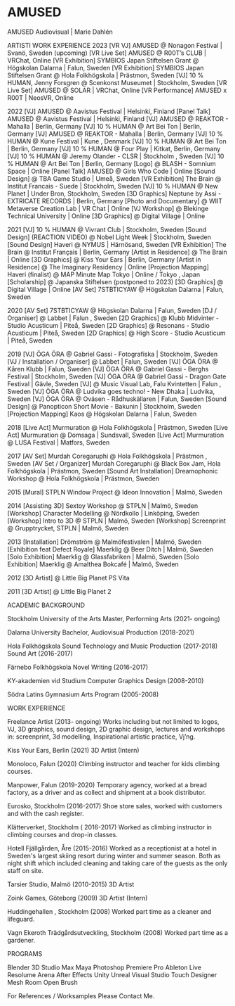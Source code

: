 # AMUSED
AMUSED Audiovisual | Marie Dahlén

ARTISTI WORK EXPERIENCE
2023
[VR VJ] AMUSED @ Nonagon Festival | Svanö, Sweden (upcoming)
[VR Live Set] AMUSED @ R00T’s CLUB | VRChat, Online
[VR Exhibition] SYMBIOS  Japan Stiftelsen Grant @ Högskolan Dalarna | Falun, Sweden
[VR Exhibition] SYMBIOS Japan Stiftelsen Grant @ Hola Folkhögskola | Prästmon, Sweden
[VJ] 10 % HUMAN, Jenny Forsgren @ Scenkonst Museumet | Stockholm, Sweden
[VR Live Set] AMUSED @ SOLAR | VRChat, Online
[VR Performance] AMUSED x R00T | NeosVR, Online

2022
[VJ] AMUSED @ Aavistus Festival | Helsinki, Finland 
[Panel Talk] AMUSED @ Aavistus Festival | Helsinki, Finland 
[VJ] AMUSED @ REAKTOR - Mahalla | Berlin, Germany
[VJ] 10 % HUMAN @ Art Bei Ton | Berlin, Germany 
[VJ] AMUSED @ REAKTOR - Mahalla | Berlin, Germany
[VJ] 10 % HUMAN @ Kune Festival | Kune , Denmark 
[VJ] 10 % HUMAN @ Art Bei Ton | Berlin, Germany
[VJ] 10 % HUMAN @ Four Play | Kitkat, Berlin, Germany 
[VJ] 10 % HUMAN @ Jeremy Olander - CLSR | Stockholm , Sweden 
[VJ] 10 % HUMAN @ Art Bei Ton | Berlin, Germany
[Logo] @ BLASH - Somnium Space | Online
[Panel Talk] AMUSED @ Girls Who Code | Online
[Sound Design] @ TBA Game Studio | Umeå, Sweden
[VR Exhibition] The Brain @ Institut Francais - Suede | Stockholm, Sweden 
[VJ] 10 % HUMAN @ New Planet | Under Bron, Stockholm, Sweden 
[3D Graphics] Neptune by Assi - EXTRICATE RECORDS | Berlin, Germany
[Photo and Documentary] @ WIIT Metaverse Creation Lab | VR Chat | Online
[VJ Workshop] @ Blekinge Technical University | Online
[3D Graphics] @ Digital Village | Online


2021
[VJ] 10 % HUMAN @ Vivrant Club | Stockholm, Sweden
[Sound Design] (REACTION VIDEO) @ Nobel Light Week | Stockholm, Sweden
[Sound Design] Haveri @ NYMUS | Härnösand, Sweden
[VR Exhibition] The Brain @ Institut Français | Berlin, Germany
[Artist in Residence]  @ The Brain | Online
[3D Graphics]  @ Kiss Your Ears | Berlin, Germany 
[Artist in Residence]  @ The Imaginary Residency | Online
[Projection Mapping] Haveri (finalist) @ MAP Minute Map Tokyo | Online / Tokyo , Japan
[Scholarship] @ Japanska Stiftelsen (postponed to 2023)
[3D Graphics] @ Digital Village | Online
[AV Set] 7STBTICYAW @ Högskolan Dalarna | Falun, Sweden

2020
[AV Set] 7STBTICYAW @ Högskolan Dalarna | Falun, Sweden
[DJ /  Organiser] @ Labbet | Falun , Sweden
[2D Graphics] @ Klubb Midvinter - Studio Acusticum | Piteå, Sweden
[2D Graphics] @ Resonans - Studio Acusticum | Piteå, Sweden
[2D Graphics] @ High Score - Studio Acusticum | Piteå, Sweden

2019
[VJ] ÖGA ÖRA @ Gabriel Gassi - Fotografiska | Stockholm, Sweden
[VJ / Installation / Organiser] @ Labbet | Falun, Sweden
[VJ] ÖGA ÖRA @ Kåren Klubb | Falun, Sweden
[VJ] ÖGA ÖRA @ Gabriel Gassi - Berghs Festival | Stockholm, Sweden
[VJ] ÖGA ÖRA @ Gabriel Gassi - Dragon Gate Festival | Gävle, Sweden
[VJ] @ Music Visual Lab, Falu Kvintetten | Falun , Sweden
[VJ] ÖGA ÖRA @ Ludvika goes techno! - New Dhaka | Ludvika, Sweden
[VJ] ÖGA ÖRA @ Oväsen - Rådhuskällaren | Falun, Sweden
[Sound Design] @ Panopticon Short Movie - Bakunin | Stockholm, Sweden
[Projection Mapping] Kaos @ Högskolan Dalarna | Falun, Sweden

2018
[Live Act] Murmuration @ Hola Folkhögskola | Prästmon, Sweden
[Live Act] Murmuration @ Domsaga | Sundsvall, Sweden
[Live Act] Murmuration @ LUSA Festival | Matfors, Sweden

2017
[AV Set] Murdah Coregaruphi @ Hola Folkhögskola | Prästmon , Sweden
[AV Set / Organizer] Murdah Coregaruphi @ Black Box Jam, Hola Folkhögskola | Prästmon, Sweden
[Sound Art Installation] Dreamophonic Workshop @ Hola Folkhögskola | Prästmon, Sweden

2015
[Mural] STPLN Window Project @ Ideon Innovation | Malmö, Sweden

2014
[Assisting 3D] Sextoy Workshop @ STPLN | Malmö, Sweden
[Workshop] Character Modelling @ Nördkollo | Linköping, Sweden
[Workshop] Intro to 3D @ STPLN | Malmö, Sweden
[Workshop] Screenprint @ Grupptrycket, STPLN | Malmö, Sweden

2013
[Installation] Drömström @ Malmöfestivalen | Malmö, Sweden
[Exhibition feat Defect Royale] Maerklig @ Beer Ditch | Malmö, Sweden
[Solo Exhibition] Maerklig @ Glassfabriken | Malmö, Sweden
[Solo Exhibition] Maerklig @ Amalthea Bokcafé | Malmö, Sweden

2012
[3D Artist] @ Little Big Planet PS Vita 

2011
[3D Artist] @ Little Big Planet 2

ACADEMIC BACKGROUND

Stockholm University of the Arts
Master, Performing Arts (2021- ongoing)

Dalarna University
Bachelor, Audiovisual Production (2018-2021)

Hola Folkhögskola
Sound Technology and Music Production (2017-2018)
Sound Art (2016-2017)

Färnebo Folkhögskola
Novel Writing (2016-2017)

KY-akademien vid Studium
Computer Graphics Design (2008-2010)

Södra Latins Gymnasium
Arts Program (2005-2008)

WORK EXPERIENCE 

Freelance Artist (2013- ongoing)
Works including but not limited to logos, VJ,
3D graphics, sound design, 2D graphic design, lectures and workshops in: screenprint, 
3d modelling, Inspirational artistic practice, Vj’ng.

Kiss Your Ears, Berlin (2021)
3D Artist (Intern)

Monoloco, Falun (2020)
Climbing instructor and teacher for kids climbing courses.

Manpower, Falun (2019-2020)
Temporary agency, worked at a bread factory, as a driver and as collect and shipment at a book distributor.

Eurosko, Stockholm (2016-2017)
 Shoe store sales, worked with customers and with the cash register.

Klätterverket, Stockholm ( 2016-2017)
Worked as climbing instructor in climbing courses and drop-in classes.

Hotell Fjällgården, Åre (2015-2016)
Worked as a receptionist at a hotel in Sweden's largest skiing resort during winter and 
summer season. Both as night shift which included cleaning and taking care of the guests as the only staff on site.

Tarsier Studio, Malmö (2010-2015)
3D Artist

Zoink Games, Göteborg (2009)
3D Artist (Intern)

Huddingehallen , Stockholm (2008)
Worked part time as a cleaner and lifeguard.

Vagn Ekeroth Trädgårdsutveckling, Stockholm (2008)
Worked part time as a gardener.

PROGRAMS

Blender
3D Studio Max
Maya
Photoshop
Premiere Pro
Ableton Live
Resolume Arena
After Effects
Unity
Unreal
Visual Studio
Touch Designer
Mesh Room
Open Brush

For References / Worksamples Please Contact Me.
